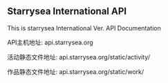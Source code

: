 ## Starrysea International API

This is starrysea International Ver. API Documentation

API主机地址: api.starrysea.org

活动静态文件地址: api.starrysea.org/static/activity/

作品静态文件地址: api.starrysea.org/static/work/
